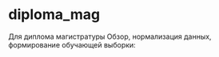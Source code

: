 # diploma_mag
Для диплома магистратуры
Обзор, нормализация данных, формирование обучающей выборки:



